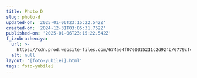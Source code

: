 ```yaml
---
title: Photo D
slug: photo-d
updated-on: '2025-01-06T23:15:22.542Z'
created-on: '2024-12-31T03:05:31.752Z'
published-on: '2025-01-06T23:15:22.542Z'
f_izobrazheniya:
  url: >-
    https://cdn.prod.website-files.com/674ae4f0760015211c2d924b/6779cfc9a07a1ab49233a60d_W-P9H6nNtEI%20(1).jpg
  alt: null
layout: '[foto-yubilei].html'
tags: foto-yubilei
---
```



